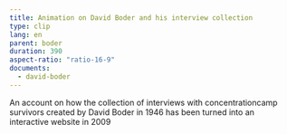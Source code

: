 ```yaml
---
title: Animation on David Boder and his interview collection
type: clip
lang: en
parent: boder
duration: 390
aspect-ratio: "ratio-16-9"
documents:
  - david-boder
---
```

An account on how the collection of interviews with concentrationcamp survivors created by David Boder in 1946 has been turned into an interactive website in 2009

<!-- more -->

